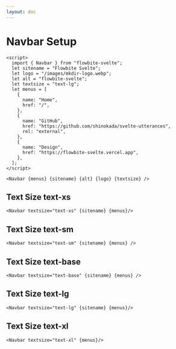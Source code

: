 ```yaml
---
layout: doc
---
```


<script>
  import { Navbar }from '$lib/index';
  let sitename = "Flowbite Svelte";
  let menus = [
    {
      name: "Home",
      href: "/",
      rel: undefined,
    },
    {
      name: "GitHub",
      href: "https://github.com/shinokada/svelte-utterances",
      rel: undefined,
    },
    {
      name: "Design",
      href: "https://flowbite-svelte.vercel.app",
      rel: undefined,
    },
  ];
</script>

<h1 class="text-3xl w-full dark:text-white py-8">Navbar Setup</h1>


```svelte
<script>
  import { Navbar } from "flowbite-svelte";
  let sitename = "Flowbite Svelte";
  let logo = "/images/mkdir-logo.webp";
  let alt = "flowbite-svelte";
  let textsize = "text-lg";
  let menus = [
    {
      name: "Home",
      href: "/",
    },
    {
      name: "GitHub",
      href: "https://github.com/shinokada/svelte-utterances",
      rel: "external",
    },
    {
      name: "Design",
      href: "https://flowbite-svelte.vercel.app",
    },
  ];
</script>

<Navbar {menus} {sitename} {alt} {logo} {textsize} />
```

<h2 class="text-lg dark:text-white py-8">Text Size text-xs</h2>

```svelte
<Navbar textsize="text-xs" {sitename} {menus}/>
```

<div class="container w-full rounded-xl my-4 mx-auto bg-gradient-to-r bg-white dark:bg-gray-900 border border-gray-200 dark:border-gray-700 p-2 sm:p-6">
<Navbar textsize="text-xs" {sitename} {menus}/>
</div>

<h2 class="text-lg dark:text-white py-8">Text Size text-sm</h2>

```svelte
<Navbar textsize="text-sm" {sitename} {menus} />
```

<div class="container w-full rounded-xl my-4 mx-auto bg-gradient-to-r bg-white dark:bg-gray-900 border border-gray-200 dark:border-gray-700 p-2 sm:p-6">
<Navbar textsize="text-sm" {sitename} {menus}/>
</div>

<h2 class="text-lg dark:text-white py-8">Text Size text-base</h2>

```svelte
<Navbar textsize="text-base" {sitename} {menus} />
```

<div class="container w-full rounded-xl my-4 mx-auto bg-gradient-to-r bg-white dark:bg-gray-900 border border-gray-200 dark:border-gray-700 p-2 sm:p-6">
<Navbar textsize="text-base" {sitename} {menus}/>
</div>

<h2 class="text-lg dark:text-white py-8">Text Size text-lg</h2>

```svelte
<Navbar textsize="text-lg" {sitename} {menus}/>
```

<div class="container w-full rounded-xl my-4 mx-auto bg-gradient-to-r bg-white dark:bg-gray-900 border border-gray-200 dark:border-gray-700 p-2 sm:p-6">
<Navbar textsize="text-lg" {sitename} {menus}/>
</div>

<h2 class="text-lg dark:text-white py-8">Text Size text-xl</h2>

```svelte
<Navbar textsize="text-xl" {menus}/>
```

<div class="container w-full rounded-xl my-4 mx-auto bg-gradient-to-r bg-white dark:bg-gray-900 border border-gray-200 dark:border-gray-700 p-2 sm:p-6">
<Navbar textsize="text-xl" {sitename} {menus} />
</div>